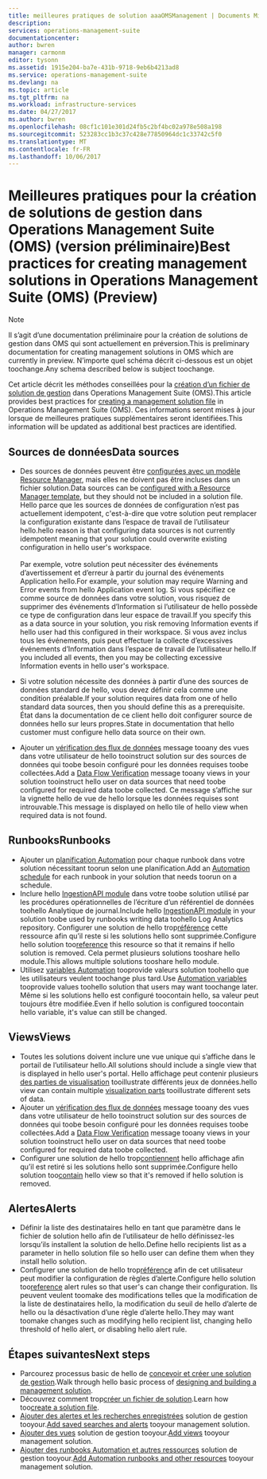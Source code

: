 ```yaml
---
title: meilleures pratiques de solution aaaOMSManagement | Documents Microsoft
description: 
services: operations-management-suite
documentationcenter: 
author: bwren
manager: carmonm
editor: tysonn
ms.assetid: 1915e204-ba7e-431b-9718-9eb6b4213ad8
ms.service: operations-management-suite
ms.devlang: na
ms.topic: article
ms.tgt_pltfrm: na
ms.workload: infrastructure-services
ms.date: 04/27/2017
ms.author: bwren
ms.openlocfilehash: 08cf1c101e301d24fb5c2bf4bc02a978e508a198
ms.sourcegitcommit: 523283cc1b3c37c428e77850964dc1c33742c5f0
ms.translationtype: MT
ms.contentlocale: fr-FR
ms.lasthandoff: 10/06/2017
---
```

# <a name="best-practices-for-creating-management-solutions-in-operations-management-suite-oms-preview"></a><span data-ttu-id="54dc6-102">Meilleures pratiques pour la création de solutions de gestion dans Operations Management Suite (OMS) (version préliminaire)</span><span class="sxs-lookup"><span data-stu-id="54dc6-102">Best practices for creating management solutions in Operations Management Suite (OMS) (Preview)</span></span>
> [!NOTE]
> <span data-ttu-id="54dc6-103">Il s’agit d’une documentation préliminaire pour la création de solutions de gestion dans OMS qui sont actuellement en préversion.</span><span class="sxs-lookup"><span data-stu-id="54dc6-103">This is preliminary documentation for creating management solutions in OMS which are currently in preview.</span></span> <span data-ttu-id="54dc6-104">N’importe quel schéma décrit ci-dessous est un objet toochange.</span><span class="sxs-lookup"><span data-stu-id="54dc6-104">Any schema described below is subject toochange.</span></span>  

<span data-ttu-id="54dc6-105">Cet article décrit les méthodes conseillées pour la [création d’un fichier de solution de gestion](operations-management-suite-solutions-solution-file.md) dans Operations Management Suite (OMS).</span><span class="sxs-lookup"><span data-stu-id="54dc6-105">This article provides best practices for [creating a management solution file](operations-management-suite-solutions-solution-file.md) in Operations Management Suite (OMS).</span></span>  <span data-ttu-id="54dc6-106">Ces informations seront mises à jour lorsque de meilleures pratiques supplémentaires seront identifiées.</span><span class="sxs-lookup"><span data-stu-id="54dc6-106">This information will be updated as additional best practices are identified.</span></span>

## <a name="data-sources"></a><span data-ttu-id="54dc6-107">Sources de données</span><span class="sxs-lookup"><span data-stu-id="54dc6-107">Data sources</span></span>
- <span data-ttu-id="54dc6-108">Des sources de données peuvent être [configurées avec un modèle Resource Manager](../log-analytics/log-analytics-template-workspace-configuration.md), mais elles ne doivent pas être incluses dans un fichier solution.</span><span class="sxs-lookup"><span data-stu-id="54dc6-108">Data sources can be [configured with a Resource Manager template](../log-analytics/log-analytics-template-workspace-configuration.md), but they should not be included in a solution file.</span></span>  <span data-ttu-id="54dc6-109">Hello parce que les sources de données de configuration n’est pas actuellement idempotent, c'est-à-dire que votre solution peut remplacer la configuration existante dans l’espace de travail de l’utilisateur hello.</span><span class="sxs-lookup"><span data-stu-id="54dc6-109">hello reason is that configuring data sources is not currently idempotent meaning that your solution could overwrite existing configuration in hello user's workspace.</span></span><br><br><span data-ttu-id="54dc6-110">Par exemple, votre solution peut nécessiter des événements d’avertissement et d’erreur à partir du journal des événements Application hello.</span><span class="sxs-lookup"><span data-stu-id="54dc6-110">For example, your solution may require Warning and Error events from hello Application event log.</span></span>  <span data-ttu-id="54dc6-111">Si vous spécifiez ce comme source de données dans votre solution, vous risquez de supprimer des événements d’Information si l’utilisateur de hello possède ce type de configuration dans leur espace de travail.</span><span class="sxs-lookup"><span data-stu-id="54dc6-111">If you specify this as a data source in your solution, you risk removing Information events if hello user had this configured in their workspace.</span></span>  <span data-ttu-id="54dc6-112">Si vous avez inclus tous les événements, puis peut effectuer la collecte d’excessives événements d’Information dans l’espace de travail de l’utilisateur hello.</span><span class="sxs-lookup"><span data-stu-id="54dc6-112">If you included all events, then you may be collecting excessive Information events in hello user's workspace.</span></span>

- <span data-ttu-id="54dc6-113">Si votre solution nécessite des données à partir d’une des sources de données standard de hello, vous devez définir cela comme une condition préalable.</span><span class="sxs-lookup"><span data-stu-id="54dc6-113">If your solution requires data from one of hello standard data sources, then you should define this as a prerequisite.</span></span>  <span data-ttu-id="54dc6-114">État dans la documentation de ce client hello doit configurer source de données hello sur leurs propres.</span><span class="sxs-lookup"><span data-stu-id="54dc6-114">State in documentation that hello customer must configure hello data source on their own.</span></span>  
- <span data-ttu-id="54dc6-115">Ajouter un [vérification des flux de données](../log-analytics/log-analytics-view-designer-tiles.md) message tooany des vues dans votre utilisateur de hello tooinstruct solution sur des sources de données qui toobe besoin configuré pour les données requises toobe collectées.</span><span class="sxs-lookup"><span data-stu-id="54dc6-115">Add a [Data Flow Verification](../log-analytics/log-analytics-view-designer-tiles.md) message tooany views in your solution tooinstruct hello user on data sources that need toobe configured for required data toobe collected.</span></span>  <span data-ttu-id="54dc6-116">Ce message s’affiche sur la vignette hello de vue de hello lorsque les données requises sont introuvable.</span><span class="sxs-lookup"><span data-stu-id="54dc6-116">This message is displayed on hello tile of hello view when required data is not found.</span></span>


## <a name="runbooks"></a><span data-ttu-id="54dc6-117">Runbooks</span><span class="sxs-lookup"><span data-stu-id="54dc6-117">Runbooks</span></span>
- <span data-ttu-id="54dc6-118">Ajouter un [planification Automation](../automation/automation-schedules.md) pour chaque runbook dans votre solution nécessitant toorun selon une planification.</span><span class="sxs-lookup"><span data-stu-id="54dc6-118">Add an [Automation schedule](../automation/automation-schedules.md) for each runbook in your solution that needs toorun on a schedule.</span></span>
- <span data-ttu-id="54dc6-119">Inclure hello [IngestionAPI module](https://www.powershellgallery.com/packages/OMSIngestionAPI/1.5) dans votre toobe solution utilisé par les procédures opérationnelles de l’écriture d’un référentiel de données toohello Analytique de journal.</span><span class="sxs-lookup"><span data-stu-id="54dc6-119">Include hello [IngestionAPI module](https://www.powershellgallery.com/packages/OMSIngestionAPI/1.5) in your solution toobe used by runbooks writing data toohello Log Analytics repository.</span></span>  <span data-ttu-id="54dc6-120">Configurer une solution de hello trop[référence](operations-management-suite-solutions-solution-file.md#solution-resource) cette ressource afin qu’il reste si les solutions hello sont supprimée.</span><span class="sxs-lookup"><span data-stu-id="54dc6-120">Configure hello solution too[reference](operations-management-suite-solutions-solution-file.md#solution-resource) this resource so that it remains if hello solution is removed.</span></span>  <span data-ttu-id="54dc6-121">Cela permet plusieurs solutions tooshare hello module.</span><span class="sxs-lookup"><span data-stu-id="54dc6-121">This allows multiple solutions tooshare hello module.</span></span>
- <span data-ttu-id="54dc6-122">Utilisez [variables Automation](../automation/automation-schedules.md) tooprovide valeurs solution toohello que les utilisateurs veulent toochange plus tard.</span><span class="sxs-lookup"><span data-stu-id="54dc6-122">Use [Automation variables](../automation/automation-schedules.md) tooprovide values toohello solution that users may want toochange later.</span></span>  <span data-ttu-id="54dc6-123">Même si les solutions hello est configuré toocontain hello, sa valeur peut toujours être modifiée.</span><span class="sxs-lookup"><span data-stu-id="54dc6-123">Even if hello solution is configured toocontain hello variable, it's value can still be changed.</span></span>

## <a name="views"></a><span data-ttu-id="54dc6-124">Views</span><span class="sxs-lookup"><span data-stu-id="54dc6-124">Views</span></span>
- <span data-ttu-id="54dc6-125">Toutes les solutions doivent inclure une vue unique qui s’affiche dans le portail de l’utilisateur hello.</span><span class="sxs-lookup"><span data-stu-id="54dc6-125">All solutions should include a single view that is displayed in hello user's portal.</span></span>  <span data-ttu-id="54dc6-126">Hello affichage peut contenir plusieurs [des parties de visualisation](../log-analytics/log-analytics-view-designer-parts.md) tooillustrate différents jeux de données.</span><span class="sxs-lookup"><span data-stu-id="54dc6-126">hello view can contain multiple [visualization parts](../log-analytics/log-analytics-view-designer-parts.md) tooillustrate different sets of data.</span></span>
- <span data-ttu-id="54dc6-127">Ajouter un [vérification des flux de données](../log-analytics/log-analytics-view-designer-tiles.md) message tooany des vues dans votre utilisateur de hello tooinstruct solution sur des sources de données qui toobe besoin configuré pour les données requises toobe collectées.</span><span class="sxs-lookup"><span data-stu-id="54dc6-127">Add a [Data Flow Verification](../log-analytics/log-analytics-view-designer-tiles.md) message tooany views in your solution tooinstruct hello user on data sources that need toobe configured for required data toobe collected.</span></span>
- <span data-ttu-id="54dc6-128">Configurer une solution de hello trop[contiennent](operations-management-suite-solutions-solution-file.md#solution-resource) hello affichage afin qu’il est retiré si les solutions hello sont supprimée.</span><span class="sxs-lookup"><span data-stu-id="54dc6-128">Configure hello solution too[contain](operations-management-suite-solutions-solution-file.md#solution-resource) hello view so that it's removed if hello solution is removed.</span></span>

## <a name="alerts"></a><span data-ttu-id="54dc6-129">Alertes</span><span class="sxs-lookup"><span data-stu-id="54dc6-129">Alerts</span></span>
- <span data-ttu-id="54dc6-130">Définir la liste des destinataires hello en tant que paramètre dans le fichier de solution hello afin de l’utilisateur de hello définissez-les lorsqu’ils installent la solution de hello.</span><span class="sxs-lookup"><span data-stu-id="54dc6-130">Define hello recipients list as a parameter in hello solution file so hello user can define them when they install hello solution.</span></span>
- <span data-ttu-id="54dc6-131">Configurer une solution de hello trop[référence](operations-management-suite-solutions-solution-file.md#solution-resource) afin de cet utilisateur peut modifier la configuration de règles d’alerte.</span><span class="sxs-lookup"><span data-stu-id="54dc6-131">Configure hello solution too[reference](operations-management-suite-solutions-solution-file.md#solution-resource) alert rules so that user's can change their configuration.</span></span>  <span data-ttu-id="54dc6-132">Ils peuvent veulent toomake des modifications telles que la modification de la liste de destinataires hello, la modification du seuil de hello d’alerte de hello ou la désactivation d’une règle d’alerte hello.</span><span class="sxs-lookup"><span data-stu-id="54dc6-132">They may want toomake changes such as modifying hello recipient list, changing hello threshold of hello alert, or disabling hello alert rule.</span></span> 


## <a name="next-steps"></a><span data-ttu-id="54dc6-133">Étapes suivantes</span><span class="sxs-lookup"><span data-stu-id="54dc6-133">Next steps</span></span>
* <span data-ttu-id="54dc6-134">Parcourez processus basic de hello de [concevoir et créer une solution de gestion](operations-management-suite-solutions-creating.md).</span><span class="sxs-lookup"><span data-stu-id="54dc6-134">Walk through hello basic process of [designing and building a management solution](operations-management-suite-solutions-creating.md).</span></span>
* <span data-ttu-id="54dc6-135">Découvrez comment trop[créer un fichier de solution](operations-management-suite-solutions-solution-file.md).</span><span class="sxs-lookup"><span data-stu-id="54dc6-135">Learn how too[create a solution file](operations-management-suite-solutions-solution-file.md).</span></span>
* <span data-ttu-id="54dc6-136">[Ajouter des alertes et les recherches enregistrées](operations-management-suite-solutions-resources-searches-alerts.md) solution de gestion tooyour.</span><span class="sxs-lookup"><span data-stu-id="54dc6-136">[Add saved searches and alerts](operations-management-suite-solutions-resources-searches-alerts.md) tooyour management solution.</span></span>
* <span data-ttu-id="54dc6-137">[Ajouter des vues](operations-management-suite-solutions-resources-views.md) solution de gestion tooyour.</span><span class="sxs-lookup"><span data-stu-id="54dc6-137">[Add views](operations-management-suite-solutions-resources-views.md) tooyour management solution.</span></span>
* <span data-ttu-id="54dc6-138">[Ajouter des runbooks Automation et autres ressources](operations-management-suite-solutions-resources-automation.md) solution de gestion tooyour.</span><span class="sxs-lookup"><span data-stu-id="54dc6-138">[Add Automation runbooks and other resources](operations-management-suite-solutions-resources-automation.md) tooyour management solution.</span></span>

